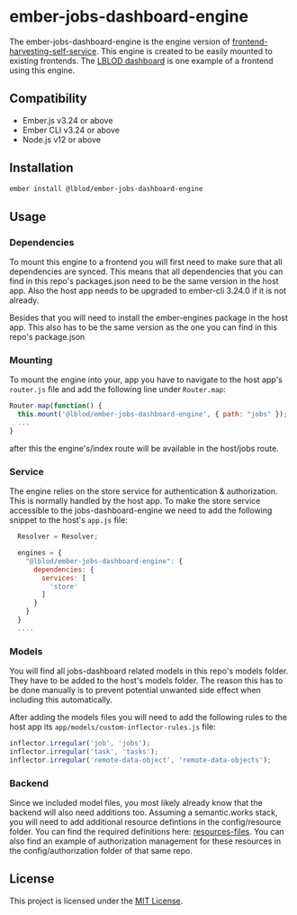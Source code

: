 # ember-jobs-dashboard-engine

The ember-jobs-dashboard-engine is the engine version of [frontend-harvesting-self-service](https://github.com/lblod/frontend-harvesting-self-service). This engine is created to be easily mounted to existing frontends. The [LBLOD dashboard](https://github.com/lblod/frontend-dashboard) is one example of a frontend using this engine.


## Compatibility

* Ember.js v3.24 or above
* Ember CLI v3.24 or above
* Node.js v12 or above


## Installation

```bash
ember install @lblod/ember-jobs-dashboard-engine
```


## Usage

### Dependencies

To mount this engine to a frontend you will first need to make sure that all dependencies are synced. This means that all dependencies that you can find in this repo's packages.json need to be the same version in the host app. Also the host app needs to be upgraded to ember-cli 3.24.0 if it is not already.

Besides that you will need to install the ember-engines package in the host app. This also has to be the same version as the one you can find in this repo's package.json

### Mounting

To mount the engine into your, app you have to navigate to the host app's `router.js` file and add the following line under `Router.map`:

```javascript
Router.map(function() {
  this.mount('@lblod/ember-jobs-dashboard-engine', { path: "jobs" });
  ...
}
```
after this the engine's/index route will be available in the host/jobs route. 

### Service

The engine relies on the store service for authentication & authorization. This is normally handled by the host app. To make the store service accessible to the jobs-dashboard-engine we need to add the following snippet to the host's `app.js` file:

```javascript
  Resolver = Resolver;

  engines = {
    "@lblod/ember-jobs-dashboard-engine": {
      dependencies: {
        services: [
          'store'
        ]
      }
    }
  }
  ....
```

### Models

You will find all jobs-dashboard related models in this repo's models folder. They have to be added to the host's models folder. The reason this has to be done manually is to prevent potential unwanted side effect when including this automatically.

After adding the models files you will need to add the following rules to the host app its `app/models/custom-inflector-rules.js` file:

```javascript
inflector.irregular('job', 'jobs');
inflector.irregular('task', 'tasks');
inflector.irregular('remote-data-object', 'remote-data-objects');
```

### Backend

Since we included model files, you most likely already know that the backend will also need additions too. Assuming a semantic.works stack, you will need to add additional resource defintions in the config/resource folder. You can find the required definitions here: [resources-files](https://github.com/lblod/app-lblod-harvester/tree/master/config/resources). You can also find an example of authorization management for these resources in the config/authorization folder of that same repo.


## License

This project is licensed under the [MIT License](LICENSE.md).
